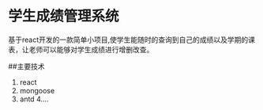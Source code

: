 # 学生成绩管理系统
基于react开发的一款简单小项目,使学生能随时的查询到自己的成绩以及学期的课表，让老师可以能够对学生成绩进行增删改查。

##主要技术
1. react
2. mongoose
3. antd
4....
